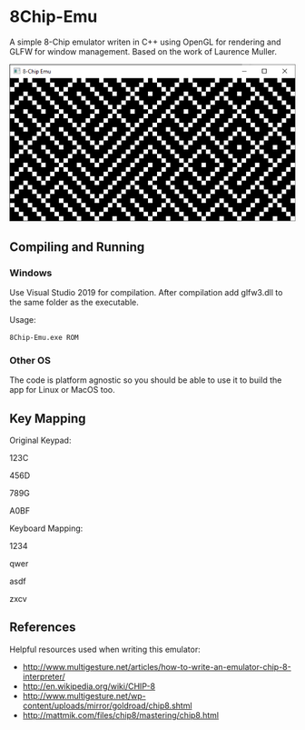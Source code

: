 # 8Chip-Emu

A simple 8-Chip emulator writen in C++ using OpenGL for rendering and GLFW for window management.
Based on the work of Laurence Muller.
<p align="center">
      <img src="Docs/Images/Maze.png">
</p>

## Compiling and Running

### Windows
Use Visual Studio 2019 for compilation.
After compilation add glfw3.dll to the same folder as the executable.

Usage:
```
8Chip-Emu.exe ROM
```
### Other OS
The code is platform agnostic so you should be able to use it to build the app for Linux or MacOS too.

## Key Mapping 
Original Keypad:

123C

456D

789G

A0BF

Keyboard Mapping:

1234

qwer

asdf

zxcv

## References
Helpful resources used when writing this emulator:

- http://www.multigesture.net/articles/how-to-write-an-emulator-chip-8-interpreter/
- http://en.wikipedia.org/wiki/CHIP-8
- http://www.multigesture.net/wp-content/uploads/mirror/goldroad/chip8.shtml
- http://mattmik.com/files/chip8/mastering/chip8.html
